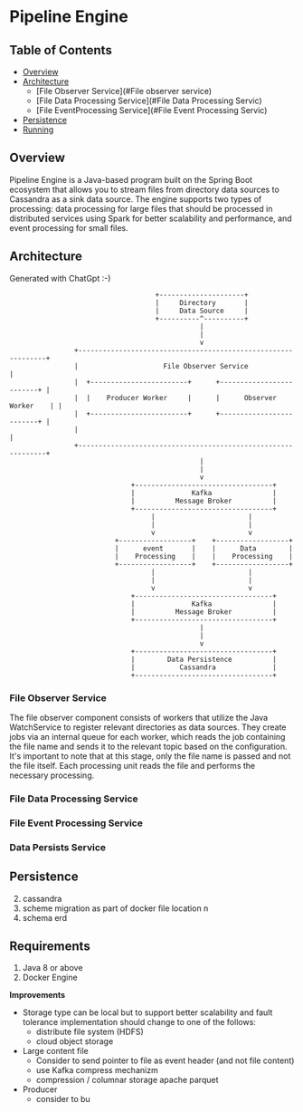 # Pipeline Engine

## Table of Contents
- [Overview](#Overview)
- [Architecture](#Architecture)
   - [File Observer Service](#File observer service)
   - [File Data Processing Service](#File Data Processing Servic)
   - [File EventProcessing Service](#File Event Processing Servic)
- [Persistence](#Persistence)
- [Running](#Running)

## Overview
Pipeline Engine is a Java-based program built on the Spring Boot ecosystem that allows you to stream files 
from directory data sources to Cassandra as a sink data source. The engine supports two types of processing: 
data processing for large files that should be processed in distributed services using Spark for better scalability 
and performance, and event processing for small files.

## Architecture

Generated with ChatGpt :-)

                                        +---------------------+
                                        |     Directory       |
                                        |     Data Source     |
                                        +----------^----------+
                                                   |
                                                   |
                                                   v
                    +--------------------------------------------------------------+
                    |                     File Observer Service                    |
                    |  +------------------------+      +-------------------------+ |
                    |  |    Producer Worker     |      |      Observer Worker    | |
                    |  +------------------------+      +-------------------------+ |
                    |                                                              |
                    +--------------------------------------------------------------+
                                                   |
                                                   |                      
                                                   v                       
                                  +----------------------------------+    
                                  |              Kafka               |    
                                  |          Message Broker          |    
                                  +----------------------------------+    
                                       |                       |
                                       |                       |
                                       v                       v
                              +------------------+    +------------------+
                              |      event       |    |      Data        |
                              |    Processing    |    |    Processing    |
                              +------------------+    +------------------+
                                       |                       |
                                       |                       |
                                       v                       v
                                  +----------------------------------+    
                                  |              Kafka               |    
                                  |          Message Broker          |    
                                  +----------------------------------+    
                                                   |
                                                   |                      
                                                   v    
                                  +----------------------------------+    
                                  |        Data Persistence          |    
                                  |           Cassandra              |    
                                  +----------------------------------+

### File Observer Service 
The file observer component consists of workers that utilize the Java WatchService to register relevant directories as data sources.
They create jobs via an internal queue for each worker, which reads the job containing the file name and sends
it to the relevant topic based on the configuration. It's important to note that at this stage, 
only the file name is passed and not the file itself. Each processing unit reads the file and performs the
necessary processing.

### File Data Processing Service 

### File Event Processing Service


### Data Persists Service 



## Persistence
2. cassandra
2. scheme migration as part of docker file location n
3. schema erd


## Requirements
1. Java 8 or above
2. Docker Engine



<b>Improvements</b>
- Storage type can be local but to support better scalability and fault tolerance implementation should change to one of the follows:
  - distribute file system (HDFS)
  - cloud object storage
- Large content file
  - Consider to send pointer to file as event header (and not file content)
  - use Kafka compress mechanizm
  - compression / columnar storage apache parquet 
- Producer 
  - consider to bu

